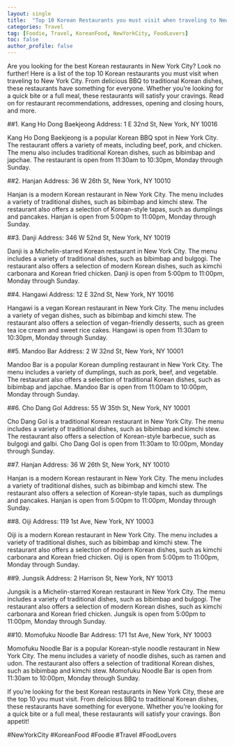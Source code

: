 ```yaml
---
layout: single
title:  "Top 10 Korean Restaurants you must visit when traveling to New York City"
categories: Travel
tag: [Foodie, Travel, KoreanFood, NewYorkCity, FoodLovers]
toc: false
author_profile: false
---
```

Are you looking for the best Korean restaurants in New York City? Look no further! Here is a list of the top 10 Korean restaurants you must visit when traveling to New York City. From delicious BBQ to traditional Korean dishes, these restaurants have something for everyone. Whether you’re looking for a quick bite or a full meal, these restaurants will satisfy your cravings. Read on for restaurant recommendations, addresses, opening and closing hours, and more. 

##1. Kang Ho Dong Baekjeong 
Address: 1 E 32nd St, New York, NY 10016

Kang Ho Dong Baekjeong is a popular Korean BBQ spot in New York City. The restaurant offers a variety of meats, including beef, pork, and chicken. The menu also includes traditional Korean dishes, such as bibimbap and japchae. The restaurant is open from 11:30am to 10:30pm, Monday through Sunday. 

##2. Hanjan 
Address: 36 W 26th St, New York, NY 10010

Hanjan is a modern Korean restaurant in New York City. The menu includes a variety of traditional dishes, such as bibimbap and kimchi stew. The restaurant also offers a selection of Korean-style tapas, such as dumplings and pancakes. Hanjan is open from 5:00pm to 11:00pm, Monday through Sunday. 

##3. Danji 
Address: 346 W 52nd St, New York, NY 10019

Danji is a Michelin-starred Korean restaurant in New York City. The menu includes a variety of traditional dishes, such as bibimbap and bulgogi. The restaurant also offers a selection of modern Korean dishes, such as kimchi carbonara and Korean fried chicken. Danji is open from 5:00pm to 11:00pm, Monday through Sunday. 

##4. Hangawi 
Address: 12 E 32nd St, New York, NY 10016

Hangawi is a vegan Korean restaurant in New York City. The menu includes a variety of vegan dishes, such as bibimbap and kimchi stew. The restaurant also offers a selection of vegan-friendly desserts, such as green tea ice cream and sweet rice cakes. Hangawi is open from 11:30am to 10:30pm, Monday through Sunday. 

##5. Mandoo Bar 
Address: 2 W 32nd St, New York, NY 10001

Mandoo Bar is a popular Korean dumpling restaurant in New York City. The menu includes a variety of dumplings, such as pork, beef, and vegetable. The restaurant also offers a selection of traditional Korean dishes, such as bibimbap and japchae. Mandoo Bar is open from 11:00am to 10:00pm, Monday through Sunday. 

##6. Cho Dang Gol 
Address: 55 W 35th St, New York, NY 10001

Cho Dang Gol is a traditional Korean restaurant in New York City. The menu includes a variety of traditional dishes, such as bibimbap and kimchi stew. The restaurant also offers a selection of Korean-style barbecue, such as bulgogi and galbi. Cho Dang Gol is open from 11:30am to 10:00pm, Monday through Sunday. 

##7. Hanjan 
Address: 36 W 26th St, New York, NY 10010

Hanjan is a modern Korean restaurant in New York City. The menu includes a variety of traditional dishes, such as bibimbap and kimchi stew. The restaurant also offers a selection of Korean-style tapas, such as dumplings and pancakes. Hanjan is open from 5:00pm to 11:00pm, Monday through Sunday. 

##8. Oiji 
Address: 119 1st Ave, New York, NY 10003

Oiji is a modern Korean restaurant in New York City. The menu includes a variety of traditional dishes, such as bibimbap and kimchi stew. The restaurant also offers a selection of modern Korean dishes, such as kimchi carbonara and Korean fried chicken. Oiji is open from 5:00pm to 11:00pm, Monday through Sunday. 

##9. Jungsik 
Address: 2 Harrison St, New York, NY 10013

Jungsik is a Michelin-starred Korean restaurant in New York City. The menu includes a variety of traditional dishes, such as bibimbap and bulgogi. The restaurant also offers a selection of modern Korean dishes, such as kimchi carbonara and Korean fried chicken. Jungsik is open from 5:00pm to 11:00pm, Monday through Sunday. 

##10. Momofuku Noodle Bar 
Address: 171 1st Ave, New York, NY 10003

Momofuku Noodle Bar is a popular Korean-style noodle restaurant in New York City. The menu includes a variety of noodle dishes, such as ramen and udon. The restaurant also offers a selection of traditional Korean dishes, such as bibimbap and kimchi stew. Momofuku Noodle Bar is open from 11:30am to 10:00pm, Monday through Sunday. 

If you’re looking for the best Korean restaurants in New York City, these are the top 10 you must visit. From delicious BBQ to traditional Korean dishes, these restaurants have something for everyone. Whether you’re looking for a quick bite or a full meal, these restaurants will satisfy your cravings. Bon appetit! 

#NewYorkCity #KoreanFood #Foodie #Travel #FoodLovers